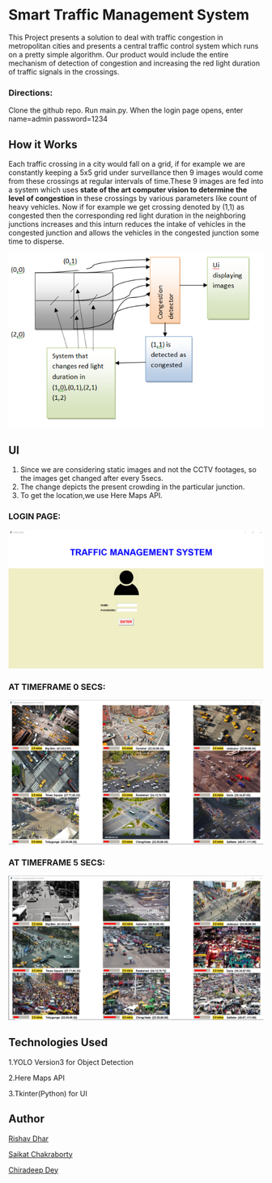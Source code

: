 # Smart Traffic Management System
This Project presents a solution to deal with traffic congestion in metropolitan cities and presents a central traffic control system which runs on a pretty simple algorithm.
Our product would include the entire mechanism of detection of congestion and increasing the red light duration of traffic signals in the crossings.
### Directions:
   Clone the github repo. Run main.py. When the login page opens, enter name=admin           password=1234
## How it Works
Each traffic crossing in a city would fall on a grid, if for example we are constantly keeping a  5x5 grid under surveillance then 9 images would come from these crossings at regular intervals of time.These 9 images are fed into a system which uses **state of the art computer vision to determine the level of congestion** in these crossings by various parameters like count of heavy vehicles. Now if for example we get crossing denoted by (1,1) as congested then the corresponding red light duration in the neighboring junctions increases and this inturn reduces the intake of vehicles in the congested junction and allows the vehicles in the congested junction some time to disperse.


   ![](read.PNG)

## UI 
1. Since we are considering static images and not the CCTV footages, so the images get changed after every 5secs.
2. The change depicts the present crowding in the particular junction.
3. To get the location,we use Here Maps API.

### LOGIN PAGE:
   
   ![](login.png)
   
### AT TIMEFRAME 0 SECS:

   ![](time0.png)
   
### AT TIMEFRAME 5 SECS:

   ![](time5.png)

## Technologies Used

1.YOLO Version3 for Object Detection

2.Here Maps API

3.Tkinter(Python) for UI

## Author
[Rishav Dhar](https://github.com/iamrishav111)

[Saikat Chakraborty](https://github.com/saikat021)

[Chiradeep Dey](https://github.com/chiradeepdey)
